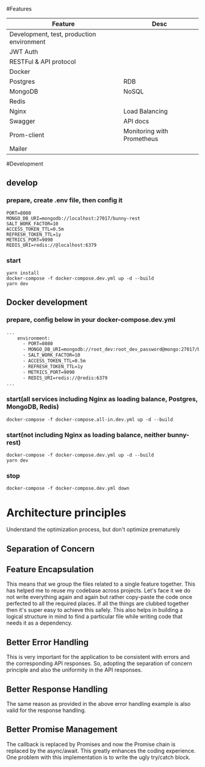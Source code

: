 #Features
<table>
<thead><tr><th>Feature</th><th>Desc</th></tr></thead>
<tbody>
<tr><td>Development, test, production environment</td><td></td></tr>
<tr><td>JWT Auth</td><td>  </td></tr>
<tr><td>RESTFul & API protocol</td><td></td></tr>
<tr><td>Docker</td><td></td></tr>
<tr><td>Postgres</td><td>RDB</td></tr>
<tr><td>MongoDB</td><td>NoSQL</td></tr>
<tr><td>Redis</td><td></td></tr>
<tr><td>Nginx</td><td>Load Balancing</td></tr>
<tr><td>Swagger</td><td>API docs</td></tr>
<tr><td>Prom-client</td><td>Monitoring with Prometheus</td></tr>
<tr><td>Mailer</td><td></td></tr>
</tbody>
</table>

#Development

## develop

### prepare, create .env file, then config it
```dotenv
PORT=8080
MONGO_DB_URI=mongodb://localhost:27017/bunny-rest
SALT_WORK_FACTOR=10
ACCESS_TOKEN_TTL=0.5m
REFRESH_TOKEN_TTL=1y
METRICS_PORT=9090
REDIS_URI=redis://@localhost:6379
```

### start
```shell script
yarn install
docker-compose -f docker-compose.dev.yml up -d --build
yarn dev
```

## Docker development

### prepare, config below in your docker-compose.dev.yml
```dockerfile
...
    environment:
      - PORT=8080
      - MONGO_DB_URI=mongodb://root_dev:root_dev_password@mongo:27017/bunny_rest_dev?authSource=admin
      - SALT_WORK_FACTOR=10
      - ACCESS_TOKEN_TTL=0.5m
      - REFRESH_TOKEN_TTL=1y
      - METRICS_PORT=9090
      - REDIS_URI=redis://@redis:6379
...
```
### start(all services including Nginx as loading balance, Postgres, MongoDB, Redis)
```shell script
docker-compose -f docker-compose.all-in.dev.yml up -d --build
```

### start(not including Nginx as loading balance, neither bunny-rest)
```shell script
docker-compose -f docker-compose.dev.yml up -d --build
yarn dev
```

### stop
```shell script
docker-compose -f docker-compose.dev.yml down
```


# Architecture principles
Understand the optimization process, but don't optimize prematurely
## Separation of Concern

## Feature Encapsulation

This means that we group the files related to a single feature together. This has helped me to reuse my codebase across projects. Let's face it we do not write everything again and again but rather copy-paste the code once perfected to all the required places. If all the things are clubbed together then it's super easy to achieve this safely. This also helps in building a logical structure in mind to find a particular file while writing code that needs it as a dependency.

## Better Error Handling
This is very important for the application to be consistent with errors and the corresponding API responses. So, adopting the separation of concern principle and also the uniformity in the API responses.
## Better Response Handling
The same reason as provided in the above error handling example is also valid for the response handling. 
## Better Promise Management
The callback is replaced by Promises and now the Promise chain is replaced by the async/await. This greatly enhances the coding experience. One problem with this implementation is to write the ugly try/catch block.
<!--## Robust Unit Tests
The primary purpose of Unit-test is not to detect incorrect grammar but to validate behaviors of logics.-->

<!--## Simple Deployability
Dockerfile and docker-compose.yml to simplify the deployment of the application. It is also possible to manually deploy the application.-->




